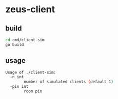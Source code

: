 # zeus-client

## build

```bash
cd cmd/client-sim
go build
```


## usage

```bash
Usage of ./client-sim:
  -n int
    	number of simulated clients (default 1)
  -pin int
    	room pin
```
